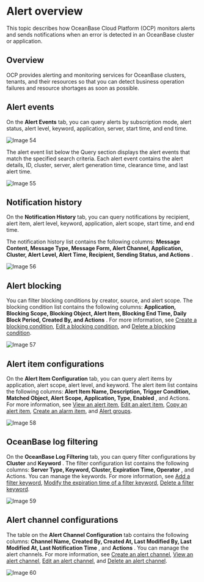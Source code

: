 # Alert overview

This topic describes how OceanBase Cloud Platform (OCP) monitors alerts and sends notifications when an error is detected in an OceanBase cluster or application.

## Overview

OCP provides alerting and monitoring services for OceanBase clusters, tenants, and their resources so that you can detect business operation failures and resource shortages as soon as possible.

## Alert events

On the **Alert Events** tab, you can query alerts by subscription mode, alert status, alert level, keyword, application, server, start time, and end time.

![Image 54](https://help-static-aliyun-doc.aliyuncs.com/assets/img/en-US/9664633561/p440355.png)

The alert event list below the Query section displays the alert events that match the specified search criteria. Each alert event contains the alert details, ID, cluster, server, alert generation time, clearance time, and last alert time.

![Image 55](https://help-static-aliyun-doc.aliyuncs.com/assets/img/en-US/9664633561/p440356.png)

## Notification history

On the **Notification History** tab, you can query notifications by recipient, alert item, alert level, keyword, application, alert scope, start time, and end time.

The notification history list contains the following columns: **Message Content, Message Type, Message Form, Alert Channel, Application, Cluster, Alert Level, Alert Time, Recipient, Sending Status, and Actions** .

![Image 56](https://help-static-aliyun-doc.aliyuncs.com/assets/img/en-US/9664633561/p440357.png)

## Alert blocking

You can filter blocking conditions by creator, source, and alert scope. The blocking condition list contains the following columns: **Application, Blocking Scope, Blocking Object, Alert Item, Blocking End Time, Daily Block Period, Created By, and Actions** . For more information, see [Create a blocking condition](../../10.alert-management/14.shielded-alert-1.md), [Edit a blocking condition](../../10.alert-management/15.edit-masking-conditions.md), and [Delete a blocking condition](../../10.alert-management/16.delete-mask-condition.md).

![Image 57](https://help-static-aliyun-doc.aliyuncs.com/assets/img/en-US/8664633561/p440358.png)

## Alert item configurations

On the **Alert Item Configuration** tab, you can query alert items by application, alert scope, alert level, and keyword. The alert item list contains the following columns: **Alert Item Name, Description, Trigger Condition, Matched Object, Alert Scope, Application, Type, Enabled** , and Actions. For more information, see [View an alert item](../../10.alert-management/3.view-alerts-1.md), [Edit an alert item](../../10.alert-management/5.edit-an-alarm-item-1.md), [Copy an alert item](../../10.alert-management/4.copy-alerts.md), [Create an alarm item](../../10.alert-management/2.create-an-alarm-item-1.md), and [Alert groups](../../10.alert-management/7.alarm-group-1.md).

![Image 58](https://help-static-aliyun-doc.aliyuncs.com/assets/img/en-US/9664633561/p440359.png)

## OceanBase log filtering

On the **OceanBase Log Filtering** tab, you can query filter configurations by **Cluster** and **Keyword** . The filter configuration list contains the following columns: **Server Type, Keyword, Cluster, Expiration Time, Operator** , and Actions. You can manage the keywords. For more information, see [Add a filter keyword](../../10.alert-management/17.ob-log-filtering-1.md), [Modify the expiration time of a filter keyword](../../10.alert-management/18.modify-the-log-expiration-time.md), [Delete a filter keyword](../../10.alert-management/19.delete-filtering-logs.md).

![Image 59](https://help-static-aliyun-doc.aliyuncs.com/assets/img/en-US/9664633561/p440360.png)

## Alert channel configurations

The table on the **Alert Channel Configuration** tab contains the following columns: **Channel Name, Created By, Created At, Last Modified By, Last Modified At, Last Notification Time** , and **Actions** . You can manage the alert channels. For more information, see [Create an alert channel](../../10.alert-management/8.create-alarm-channel-1.md), [View an alert channel](../../10.alert-management/9.view-alert-channels-1.md), [Edit an alert channel](../../10.alert-management/10.edit-an-alert-channel-1.md), and [Delete an alert channel](../../10.alert-management/11.delete-alarm-channel-1.md).

![Image 60](https://help-static-aliyun-doc.aliyuncs.com/assets/img/en-US/9664633561/p440361.png)
